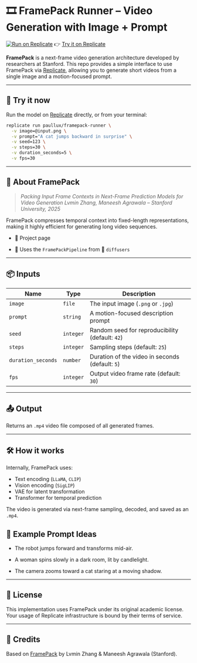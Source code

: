 # 🎞️ FramePack Runner – Video Generation with Image + Prompt

[![Run on Replicate](https://replicate.com/badge.svg)](https://replicate.com/paullux/framepack-runner)
👉 [Try it on Replicate](https://replicate.com/paullux/framepack-runner)

**FramePack** is a next-frame video generation architecture developed by researchers at Stanford.
This repo provides a simple interface to use FramePack via [Replicate](https://replicate.com/paullux/framepack-runner), allowing you to generate short videos from a single image and a motion-focused prompt.

---

## 🚀 Try it now

Run the model on [Replicate](https://replicate.com/paullux/framepack-runner) directly, or from your terminal:

```bash
replicate run paullux/framepack-runner \
  -v image=@input.png \
  -v prompt="A cat jumps backward in surprise" \
  -v seed=123 \
  -v steps=30 \
  -v duration_seconds=5 \
  -v fps=30
```

---

## 🧠 About FramePack

> *Packing Input Frame Contexts in Next-Frame Prediction Models for Video Generation*
> *Lvmin Zhang, Maneesh Agrawala – Stanford University, 2025*

FramePack compresses temporal context into fixed-length representations, making it highly efficient for generating long video sequences.

- 📄 Project page

- 🧪 Uses the `FramePackPipeline` from 🤗 `diffusers`


---

## 📦 Inputs

| Name               | Type      | Description                                     |
|--------------------|-----------|-------------------------------------------------|
| `image`            | `file`    | The input image (`.png` or `.jpg`)              |
| `prompt`           | `string`  | A motion-focused description prompt             |
| `seed`             | `integer` | Random seed for reproducibility (default: `42`) |
| `steps`            | `integer` | Sampling steps (default: `25`)                  |
| `duration_seconds` | `number`  | Duration of the video in seconds (default: `5`) |
| `fps`              | `integer` | Output video frame rate (default: `30`)         |

---

## 📤 Output

Returns an `.mp4` video file composed of all generated frames.


---

## 🛠 How it works

Internally, FramePack uses:

- Text encoding (`LLaMA`, `CLIP`)
- Vision encoding (`SigLIP`)
- VAE for latent transformation
- Transformer for temporal prediction

The video is generated via next-frame sampling, decoded, and saved as an `.mp4`.

## 📸 Example Prompt Ideas

- The robot jumps forward and transforms mid-air.

- A woman spins slowly in a dark room, lit by candlelight.

- The camera zooms toward a cat staring at a moving shadow.


---

## 📃 License
This implementation uses FramePack under its original academic license.
Your usage of Replicate infrastructure is bound by their terms of service.


---

## 🙌 Credits

Based on [FramePack](https://github.com/lllyasviel/FramePack/) by Lvmin Zhang & Maneesh Agrawala (Stanford).


